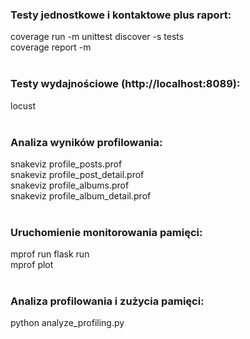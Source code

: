 ### Testy jednostkowe i kontaktowe plus raport:
coverage run -m unittest discover -s tests <br>
coverage report -m <br><br>

### Testy wydajnościowe (http://localhost:8089):
locust <br><br>

### Analiza wyników profilowania:
snakeviz profile_posts.prof <br>
snakeviz profile_post_detail.prof <br>
snakeviz profile_albums.prof <br>
snakeviz profile_album_detail.prof <br><br>

### Uruchomienie monitorowania pamięci: <br>
mprof run flask run <br>
mprof plot <br><br>

### Analiza profilowania i zużycia pamięci: <br>
python analyze_profiling.py <br><br>
